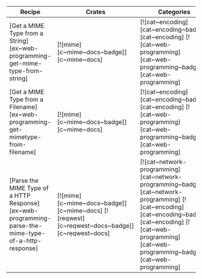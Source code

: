 | Recipe | Crates | Categories |
|--------|--------|------------|
| [Get a MIME Type from a String][ex~web-programming-get-mime-type-from-string] | [![mime][c~mime~docs~badge]][c~mime~docs] | [![cat~encoding][cat~encoding~badge]][cat~encoding] [![cat~web-programming][cat~web-programming~badge]][cat~web-programming] |
| [Get a MIME Type from a Filename][ex~web-programming-get-mimetype-from-filename] | [![mime][c~mime~docs~badge]][c~mime~docs] | [![cat~encoding][cat~encoding~badge]][cat~encoding] [![cat~web-programming][cat~web-programming~badge]][cat~web-programming] |
| [Parse the MIME Type of a HTTP Response][ex~web-programming-parse-the-mime-type-of-a-http-response] | [![mime][c~mime~docs~badge]][c~mime~docs] [![reqwest][c~reqwest~docs~badge]][c~reqwest~docs] | [![cat~network-programming][cat~network-programming~badge]][cat~network-programming] [![cat~encoding][cat~encoding~badge]][cat~encoding] [![cat~web-programming][cat~web-programming~badge]][cat~web-programming] |

<div class="hidden">
</div>

